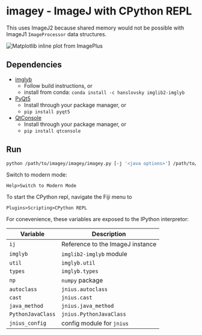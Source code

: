 # imagey - ImageJ with CPython REPL

This uses ImageJ2 because shared memory would not be possible with ImageJ1 `ImageProcessor` data structures.

![Matplotlib inline plot from ImagePlus](https://gist.githubusercontent.com/hanslovsky/4e0ec6dbb64d01186ac7f9f2a942257c/raw/f8f97fa0981503815b195efd8f64874228eda992/imagey.png)

## Dependencies
 - [imglyb](https://github.com/hanslovsky/imglib2-imglyb)
   - Follow build instructions, or
   - install from conda: `conda install -c hanslovsky imglib2-imglyb`
 - [PyQt5](https://www.riverbankcomputing.com/software/pyqt/intro)
   - Install through your package manager, or
   - `pip install pyqt5`
 - [QtConsole](https://github.com/jupyter/qtconsole)
   - Install through your package manager, or
   - `pip install qtconsole`

## Run
```bash
python /path/to/imagey/imagey/imagey.py [-j '<java options>'] /path/to/Fiji.app
```
Switch to modern mode:
```
Help>Switch to Modern Mode
```
To start the CPython repl, navigate the Fiji menu to
```
Plugins>Scripting>CPython REPL
```

For conevenience, these variables are exposed to the IPython interpretor:

| Variable          | Description                      |
| ----------------- | -------------------------------- |
| `ij`              | Reference to the ImageJ instance |
| `imglyb`          | `imglib2-imglyb` module          |
| `util`            | `imglyb.util`                    |
| `types`           | `imglyb.types`                   |
| `np`              | `numpy` package                  |
| `autoclass`       | `jnius.autoclass`                |
| `cast`            | `jnius.cast`                     |
| `java_method`     | `jnius.java_method`              |
| `PythonJavaClass` | `jnius.PythonJavaClass`          |
| `jnius_config`    | config module for `jnius`        |
